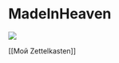 # MadeInHeaven

<img src="https://static.wikia.nocookie.net/jjba/images/8/8a/Enrico_Pucci_Anime3.png/revision/latest?cb=20211224150049">

[[Мой Zettelkasten]]